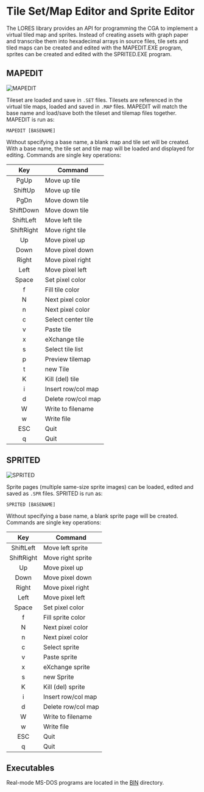 # Tile Set/Map Editor and Sprite Editor
The LORES library provides an API for programming the CGA to implement a virtual tiled map and sprites. Instead of creating assets with graph paper and transcribe them into hexadecimal arrays in source files, tile sets and tiled maps can be created and edited with the MAPEDIT.EXE program, sprites can be created and edited with the SPRITED.EXE program.

## MAPEDIT

![MAPEDIT](https://github.com/dschmenk/LORES/blob/main/SRC/MAPEDIT/mapedit_000.png "mapedit")

Tileset are loaded and save in `.SET` files. Tilesets are referenced in the virtual tile maps, loaded and saved in `.MAP` files. MAPEDIT will match the base name and load/save both the tileset and tilemap files together. MAPEDIT is run as:

    MAPEDIT [BASENAME]

Without specifying a base name, a blank map and tile set will be created. With a base name, the tile set and tile map will be loaded and displayed for editing. Commands are single key operations:

 |     Key    |      Command       
 |:----------:|--------------------
 |   PgUp     | Move up tile       
 | ShiftUp    | Move up tile       
 |   PgDn     | Move down tile
 | ShiftDown  | Move down tile     
 | ShiftLeft  | Move left tile     
 | ShiftRight | Move right tile    
 |    Up      | Move pixel up      
 |   Down     | Move pixel down    
 |  Right     | Move pixel right   
 |   Left     | Move pixel left    
 |  Space     | Set pixel color    
 |    f       | Fill tile color    
 |    N       | Next pixel color   
 |    n       | Next pixel color   
 |    c       | Select center tile
 |    v       | Paste tile         
 |    x       | eXchange tile      
 |    s       | Select tile list   
 |    p       | Preview tilemap    
 |    t       | new Tile           
 |    K       | Kill (del) tile    
 |    i       | Insert row/col map
 |    d       | Delete row/col map
 |    W       | Write to filename  
 |    w       | Write file         
 |   ESC      | Quit               
 |    q       | Quit               

## SPRITED

![SPRITED](https://github.com/dschmenk/LORES/blob/main/SRC/MAPEDIT/sprited_000.png "sprited")

Sprite pages (multiple same-size sprite images) can be loaded, edited and saved as `.SPR` files. SPRITED is run as:

    SPRITED [BASENAME]

Without specifying a base name, a blank sprite page will be created. Commands are single key operations:

 |     Key    |      Command       
 |:----------:|--------------------
 | ShiftLeft  | Move left sprite   
 | ShiftRight | Move right sprite  
 |    Up      | Move pixel up      
 |   Down     | Move pixel down    
 |  Right     | Move pixel right   
 |   Left     | Move pixel left    
 |  Space     | Set pixel color    
 |    f       | Fill sprite color  
 |    N       | Next pixel color   
 |    n       | Next pixel color   
 |    c       | Select sprite      
 |    v       | Paste sprite       
 |    x       | eXchange sprite    
 |    s       | new Sprite         
 |    K       | Kill (del) sprite    
 |    i       | Insert row/col map
 |    d       | Delete row/col map
 |    W       | Write to filename  
 |    w       | Write file         
 |   ESC      | Quit               
 |    q       | Quit               

## Executables

Real-mode MS-DOS programs are located in the [BIN](https://github.com/dschmenk/LORES/tree/main/BIN) directory.
